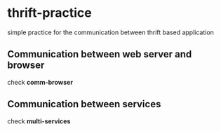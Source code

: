 # thrift-practice
simple practice for the communication between thrift based application

## Communication between web server and browser
check **comm-browser**

## Communication between services
check **multi-services**
